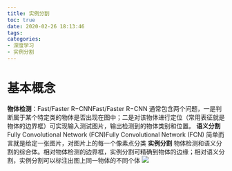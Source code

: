 ```yaml
---
title: 实例分割
toc: true
date: 2020-02-26 18:13:46
tags:
categories:
- 深度学习
- 实例分割
---
```


# 基本概念
<!--more-->
**物体检测**：Fast/Faster R−CNNFast/Faster R−CNN
通常包含两个问题，一是判断属于某个特定类的物体是否出现在图中；二是对该物体进行定位（常用表征就是物体的边界框）可实现输入测试图片，输出检测到的物体类别和位置。
**语义分割** Fully Convolutional Network (FCN)Fully Convolutional Network (FCN)
简单而言就是给定一张图片，对图片上的每一个像素点分类
**实例分割**
物体检测和语义分割的综合体。相对物体检测的边界框，实例分割可精确到物体的边缘；相对语义分割，实例分割可以标注出图上同一物体的不同个体
![](0.png)
